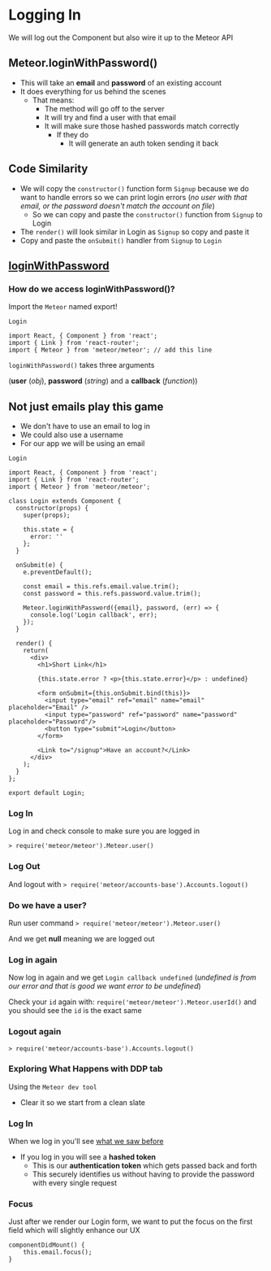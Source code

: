 # Logging In
We will log out the Component but also wire it up to the Meteor API

## Meteor.loginWithPassword()
* This will take an **email** and **password** of an existing account
* It does everything for us behind the scenes
    - That means:
        + The method will go off to the server
        + It will try and find a user with that email
        + It will make sure those hashed passwords match correctly
            * If they do
                - It will generate an auth token sending it back

## Code Similarity
* We will copy the `constructor()` function form `Signup` because we do want to handle errors so we can print login errors (_no user with that email, or the password doesn't match the account on file_)
    - So we can copy and paste the `constructor()` function from `Signup` to Login
* The `render()` will look similar in Login as `Signup` so copy and paste it
* Copy and paste the `onSubmit()` handler from `Signup` to `Login`

## [loginWithPassword](http://docs.meteor.com/api/accounts.html#Meteor-loginWithPassword)

### How do we access loginWithPassword()?

Import the `Meteor` named export!

`Login`

```
import React, { Component } from 'react';
import { Link } from 'react-router';
import { Meteor } from 'meteor/meteor'; // add this line
```

`loginWithPassword()` takes three arguments 

(**user** (_obj_), **password** (_string_) and a **callback** (_function_))

## Not just emails play this game
* We don't have to use an email to log in
* We could also use a username
* For our app we will be using an email

`Login`

```
import React, { Component } from 'react';
import { Link } from 'react-router';
import { Meteor } from 'meteor/meteor';

class Login extends Component {
  constructor(props) {
    super(props);

    this.state = {
      error: ''
    };
  }

  onSubmit(e) {
    e.preventDefault();

    const email = this.refs.email.value.trim();
    const password = this.refs.password.value.trim();

    Meteor.loginWithPassword({email}, password, (err) => {
      console.log('Login callback', err);  
    });
  }

  render() {
    return(
      <div>
        <h1>Short Link</h1>

        {this.state.error ? <p>{this.state.error}</p> : undefined}

        <form onSubmit={this.onSubmit.bind(this)}>
          <input type="email" ref="email" name="email" placeholder="Email" />
          <input type="password" ref="password" name="password" placeholder="Password"/>
          <button type="submit">Login</button>
        </form>

        <Link to="/signup">Have an account?</Link>
      </div>
    );
  }
};

export default Login;
```

### Log In
Log in and check console to make sure you are logged in 

`> require('meteor/meteor').Meteor.user()`

### Log Out
And logout with `> require('meteor/accounts-base').Accounts.logout()`

### Do we have a user?
Run user command `> require('meteor/meteor').Meteor.user()`

And we get **null** meaning we are logged out

### Log in again
Now log in again and we get `Login callback undefined` (_undefined is from our error and that is good we want error to be undefined_)

Check your `id` again with: `require('meteor/meteor').Meteor.userId()` and you should see the `id` is the exact same

### Logout again

`> require('meteor/accounts-base').Accounts.logout()`

### Exploring What Happens with DDP tab
Using the `Meteor dev tool`

* Clear it so we start from a clean slate

### Log In
When we log in you'll see [what we saw before](https://i.imgur.com/NxZuw0Q.png)

* If you log in you will see a **hashed token**
  + This is our **authentication token** which gets passed back and forth
  + This securely identifies us without having to provide the password with every single request

### Focus
Just after we render our Login form, we want to put the focus on the first field which will slightly enhance our UX

```
componentDidMount() {
    this.email.focus();
}
```




